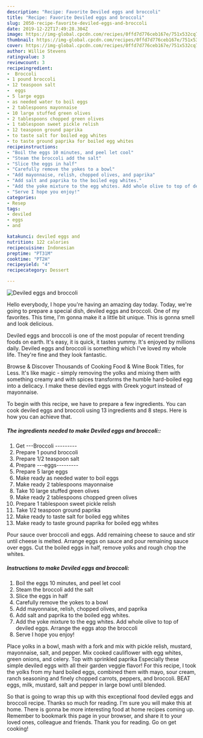 ```yaml
---
description: "Recipe: Favorite Deviled eggs and broccoli"
title: "Recipe: Favorite Deviled eggs and broccoli"
slug: 2050-recipe-favorite-deviled-eggs-and-broccoli
date: 2019-12-22T17:49:28.304Z
image: https://img-global.cpcdn.com/recipes/0ffd7d776ceb167e/751x532cq70/deviled-eggs-and-broccoli-recipe-main-photo.jpg
thumbnail: https://img-global.cpcdn.com/recipes/0ffd7d776ceb167e/751x532cq70/deviled-eggs-and-broccoli-recipe-main-photo.jpg
cover: https://img-global.cpcdn.com/recipes/0ffd7d776ceb167e/751x532cq70/deviled-eggs-and-broccoli-recipe-main-photo.jpg
author: Willie Stevens
ratingvalue: 3
reviewcount: 3
recipeingredient:
-  Broccoli 
- 1 pound broccoli
- 12 teaspoon salt
-  eggs
- 5 large eggs
- as needed water to boil eggs
- 2 tablespoons mayonnaise
- 10 large stuffed green olives
- 2 tablespoons chopped green olives
- 1 tablespoon sweet pickle relish
- 12 teaspoon ground paprika
- to taste salt for boiled egg whites
- to taste ground paprika for boiled egg whites
recipeinstructions:
- "Boil the eggs 10 minutes, and peel let cool"
- "Steam the broccoli add the salt"
- "Slice the eggs in half"
- "Carefully remove the yokes to a bowl"
- "Add mayonnaise, relish, chopped olives, and paprika"
- "Add salt and paprika to the boiled egg whites."
- "Add the yoke mixture to the egg whites. Add whole olive to top of deviled eggs. Arrange the eggs atop the broccoli"
- "Serve I hope you enjoy!"
categories:
- Resep
tags:
- deviled
- eggs
- and

katakunci: deviled eggs and
nutrition: 122 calories
recipecuisine: Indonesian
preptime: "PT31M"
cooktime: "PT2H"
recipeyield: "4"
recipecategory: Dessert

---
```



![Deviled eggs and broccoli](https://img-global.cpcdn.com/recipes/0ffd7d776ceb167e/751x532cq70/deviled-eggs-and-broccoli-recipe-main-photo.jpg)

Hello everybody, I hope you're having an amazing day today. Today, we're going to prepare a special dish, deviled eggs and broccoli. One of my favorites. This time, I'm gonna make it a little bit unique. This is gonna smell and look delicious.

Deviled eggs and broccoli is one of the most popular of recent trending foods on earth. It's easy, it is quick, it tastes yummy. It's enjoyed by millions daily. Deviled eggs and broccoli is something which I've loved my whole life. They're fine and they look fantastic.

Browse &amp; Discover Thousands of Cooking Food &amp; Wine Book Titles, for Less. It&#39;s like magic - simply removing the yolks and mixing them with something creamy and with spices transforms the humble hard-boiled egg into a delicacy. I make these deviled eggs with Greek yogurt instead of mayonnaise.


To begin with this recipe, we have to prepare a few ingredients. You can cook deviled eggs and broccoli using 13 ingredients and 8 steps. Here is how you can achieve that.

##### The ingredients needed to make Deviled eggs and broccoli::

1. Get  ---Broccoli ---------
1. Prepare 1 pound broccoli
1. Prepare 1/2 teaspoon salt
1. Prepare  ---eggs---------
1. Prepare 5 large eggs
1. Make ready as needed water to boil eggs
1. Make ready 2 tablespoons mayonnaise
1. Take 10 large stuffed green olives
1. Make ready 2 tablespoons chopped green olives
1. Prepare 1 tablespoon sweet pickle relish
1. Take 1/2 teaspoon ground paprika
1. Make ready to taste salt for boiled egg whites
1. Make ready to taste ground paprika for boiled egg whites


Pour sauce over broccoli and eggs. Add remaining cheese to sauce and stir until cheese is melted. Arrange eggs on sauce and pour remaining sauce over eggs. Cut the boiled eggs in half, remove yolks and rough chop the whites. 

##### Instructions to make Deviled eggs and broccoli:

1. Boil the eggs 10 minutes, and peel let cool
1. Steam the broccoli add the salt
1. Slice the eggs in half
1. Carefully remove the yokes to a bowl
1. Add mayonnaise, relish, chopped olives, and paprika
1. Add salt and paprika to the boiled egg whites.
1. Add the yoke mixture to the egg whites. Add whole olive to top of deviled eggs. Arrange the eggs atop the broccoli
1. Serve I hope you enjoy!


Place yolks in a bowl, mash with a fork and mix with pickle relish, mustard, mayonnaise, salt, and pepper. Mix cooked cauliflower with egg whites, green onions, and celery. Top with sprinkled paprika Especially these simple deviled eggs with all their garden veggie flavor! For this recipe, I took the yolks from my hard boiled eggs, combined them with mayo, sour cream, ranch seasoning and finely chopped carrots, peppers, and broccoli. BEAT eggs, milk, mustard, salt and pepper in large bowl until blended. 

So that is going to wrap this up with this exceptional food deviled eggs and broccoli recipe. Thanks so much for reading. I'm sure you will make this at home. There is gonna be more interesting food at home recipes coming up. Remember to bookmark this page in your browser, and share it to your loved ones, colleague and friends. Thank you for reading. Go on get cooking!
